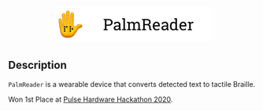 <h1 align="center">
  <img src="assets/logo.png" width="64%" />
  <br />
</h1>

## Description
`PalmReader` is a wearable device that converts detected text to tactile Braille.

Won 1st Place at [Pulse Hardware Hackathon 2020](https://pulse.ece.illinois.edu/).
